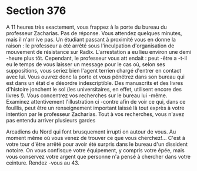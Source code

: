 # Section 376

A 11 heures très exactement, vous frappez à la porte du bureau
du professeur Zacharias. Pas de réponse. Vous attendez quelques
minutes, mais il n'arr ive pas. Un étudiant passant à proximité
vous en donne la raison : le professeur a été arrêté sous
l'inculpation d'organisation de mouvement de résistance sur
Radix. L'arrestation a eu lieu environ une demi -heure plus tôt.
Cependant, le professeur vous att endait : peut -être a -t-il eu le
temps de vous laisser un message pour le cas où, selon ses
suppositions, vous seriez bien l'agent terrien chargé d'entrer en
contact avec lui. Vous ouvrez donc la porte et vous pénétrez dans
son bureau qui est dans un état d e désordre indescriptible. Des
manuscrits et des livres d'histoire jonchent le sol (les
universitaires, en effet, utilisent encore des livres !). Vous
concentrez vos recherches  sur le bureau lui -même. Examinez
attentivement l'illustration ci -contre afin de  voir ce qui, dans ce
fouillis, peut être un renseignement important laissé là tout
exprès à votre intention par le professeur Zacharias. Tout à vos
recherches, vous n'avez pas entendu arriver plusieurs gardes



Arcadiens du Nord qui font brusquement irrupti on autour de
vous. Au moment même où vous venez de trouver ce que vous
cherchez!... C'est à votre tour d'être arrêté pour avoir été surpris
dans le bureau d'un dissident notoire. On vous confisque votre
équipement, y compris votre épée, mais vous conservez  votre
argent que personne n'a pensé à chercher dans votre ceinture.
Rendez -vous au 43.